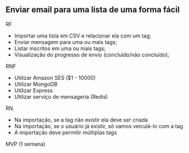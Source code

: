 Enviar email para uma lista de uma forma fácil
-----

RF
- Importar uma lista em CSV e relacionar ela com um tag;
- Enviar mensagem para uma ou mais tags;
- Listar inscritos em uma ou mais tags;
- Visualização do progresso de envio (concluído/não concluído);

RNF
- Utilizar Amazon SES ($1 - 10000)
- Utilizar MongoDB
- Utilizar Express
- Utilizar serviço de mensageria (Redis)

RN
- Na importação, se a tag não existir ela deve ser criada
- Na importação, se o usuário já existir, só vamos veiculá-lo com a tag
- A importação deve permitir múltiplas tags

MVP (1 semana)